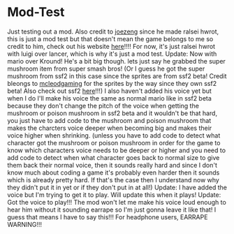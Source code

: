 # Mod-Test
Just testing out a mod. Also credit to <a href="https://github.com/joezeng">joezeng</a> since he made ralsei hwrot, this is just a mod test but that doesn't mean the game belongs to me so credit to him, check out his website <a href="https://joezeng.github.io/">here</a>!!!! 
For now, it's just ralsei hwrot with luigi over lancer, which is why it's just a mod test.
Update:
Now with mario over Kround! He's a bit big though. lets just say he grabbed the super mushroom item from super smash bros! (Or I guess he got the super mushroom from ssf2 in this case since the sprites are from ssf2 beta! Credit bleongs to <a href="https://www.mcleodgaming.com">mcleodgaming</a> for the sprites by the way since they own ssf2 beta! Also check out ssf2 <a href="https://www.mcleodgaming.com/games/ssf2">here</a>!!!) I also haven't added his voice yet but when I do I'll make his voice the same as normal mario like in ssf2 beta because they don't change the pitch of the voice when getting the mushroom or poison mushroom in ssf2 beta and it wouldn't be that hard, you just have to add code to the mushroom and poison mushroom that makes the charcters voice deeper when becoming big and makes their voice higher when shrinking. (unless you have to add code to detect what character got the mushroom or poison mushroom in order for the game to know which characters voice needs to be deeper or higher and you need to add code to detect when what character goes back to normal size to give them back their normal voice, then it sounds really hard and since I don't know much about coding a game it's probably even harder then it sounds which is already pretty hard. If that's the case then I understand now why they didn't put it in yet or if they don't put in at all!)
Update:
I have added the voice but I'm trying to get it to play. Will update this when it plays!
Update:
Got the voice to play!!!
The mod won't let me make his voice loud enough to hear him without it sounding earrape so I'm just gonna leave it like that!
I guess that means I have to say this!!! For headphone users, EARRAPE WARNING!!!

